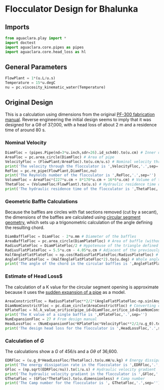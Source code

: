 # Flocculator Design for Bhalunka

## Imports
```python
from aguaclara.play import *
import doctest
import aguaclara.core.pipes as pipes
import aguaclara.core.head_loss as hl
```

## General Parameters
```python
FlowPlant = 1*(u.L/u.s)
Temperature = 15*u.degC
nu = pc.viscosity_kinematic_water(Temperature)
```
## Original Design
This is a calculation using dimensions from the original [PF-300 fabrication manual](https://docs.google.com/document/d/1Lm7n5tZeKK7vLFa9XLA5ub1SRND5AQc6E5wPqYm3ZVw/edit). Reverse engineering the initial design seems to imply that it was designed for a Gθ of 37,000, with a head loss of about 2 m and a residence time of around 80 s.
### Nominal Velocity
```python
DiamFloc = (pipes.Pipe(nd=3*u.inch,sdr=26).id_sch40).to(u.cm) # Inner diameter of flocculator
AreaFloc = pc.area_circle(DiamFloc) # Area of pipe
VelocityFloc = (FlowPlant/AreaFloc).to(u.cm/u.s) # Nominal velocity through flocculator (without baffles)
print('The velocity through the flocculator is ',VelocityFloc,'.',sep='')
ReFloc = pc.re_pipe(FlowPlant,DiamFloc,nu)
print('The Reynolds number of the flocculator is ',ReFloc,'.',sep='')
VolumeFloc = AreaFloc*(227*u.cm + 8*170*u.cm + 16*6*u.cm) # Volume of the flocculator based on 1 inlet pipe, 8 channel pipes, and 8 pipe sections connecting the tees (rough approximation accounting for pipe elbows and pipe sections connecting tees as the same).
ThetaFloc = (VolumeFloc/FlowPlant).to(u.s) # Hydraulic residence time of the flocculator.
print('The hydraulic residence time of the flocculator is ',ThetaFloc,'.',sep='')
```

### Geometric Baffle Calculations
Because the baffles are circles with flat sections removed (cut by a secant), the dimensions of the baffles are calculated using [circular segment geometry](https://en.wikipedia.org/wiki/Circular_segment), which sets up a trigonometric calculation of the angle defining the resulting chord.
```python
DiamBaffleFloc = DiamFloc - 2*u.mm # Diameter of the baffles
AreaBaffleFloc = pc.area_circle(DiamPlateFloc) # Area of baffle (without flat section cut out)
RadiusPlateFloc = DiamPlateFloc/2 # Hypotenuse of the triangle defined by half the chord, the radius of the baffle, and the perpendicular bisector of the chord.
RadiusFlatPlateFloc = 5.5*u.cm - 4.05*u.cm # Adjacent of the previously mentioned triangle
HalfAngleFlatPlateFloc = np.cos(RadiusFlatPlateFloc/RadiusPlateFloc) # Half Angle calculated from the previously given dimensions.
AngleFlatPlateFloc = (HalfAngleFlatPlateFloc*2).to(u.deg) # Whole angle described by the radii of the circle and the chord.
print('The angle of the chord in the circular baffles is ',AngleFlatPlateFloc,'.',sep='')
```
### Estimate of Head Loss$
The calculation of a K value for the circular segment opening is approximate because it uses the [sudden expansion of a pipe](https://en.wikipedia.org/wiki/Borda%E2%80%93Carnot_equation) as a model.
```python
AreaConstrictFloc = RadiusPlateFloc**2/2*(AngleFlatPlateFloc-np.sin(AngleFlatPlateFloc)).to(u.rad) # Constricted area for pipe expansion calculation
DiamNomConstrictFloc = pc.diam_circle(AreaConstrictFloc) # Converting constricted area into a corresponding diameter, assuming that the area is circular for the calculation.
KPlateFloc = hl.k_value_orifice(pipe_id=DiamFloc,orifice_id=DiamNomConstrictFloc,orifice_l=0.25*u.inch,q=FlowPlant,nu=nu) # Calculation of K for a single baffle.
print('The K value of a single baffle is ',KPlateFloc,'.',sep='')
NumExpansionFloc = 27 # From design manual
HeadLossFloc = (NumExpansionFloc*KPlateFloc*VelocityFloc**2/2/u.g_0).to(u.m) # Calculation of total design head loss for original flocculator.
print('The design head loss for the flocculator is ',HeadLossFloc,'.',sep='')
```
### Calculation of $G$
The calculations show a $G$ of 456/s and a $G\theta$ of 36,600.
```python
EDRFloc = (u.g_0*HeadLossFloc/ThetaFloc).to(u.mW/u.kg) # Energy dissipation rate
print('The energy dissipation rate in the flocculator is ',EDRFloc,'.',sep='')
GFloc = (np.sqrt(EDRFloc/nu)).to(1/u.s) # Hydraulic velocity gradient
print('The hydraulic velocity gradient in the flocculator is ',GFloc,'.',sep='')
GThetaFloc = (GFloc*ThetaFloc).to(u.dimensionless) # Camp number
print('The Camp number for the flocculator is ', GThetaFloc,'.',sep='')
```
